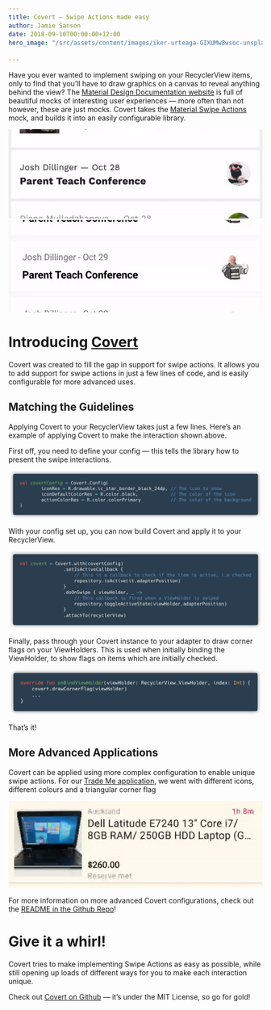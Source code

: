 ```yaml
---
title: Covert — Swipe Actions made easy
author: Jamie Sanson
date: 2018-09-10T00:00:00+12:00
hero_image: "/src/assets/content/images/iker-urteaga-GIXUMw8wsoc-unsplash.jpg"

---
```

Have you ever wanted to implement swiping on your RecyclerView items, only to find that you’ll have to draw graphics on a canvas to reveal anything behind the view? The [Material Design Documentation website](https://material.io/design/) is full of beautiful mocks of interesting user experiences — more often than not however, these are just mocks. Covert takes the [Material Swipe Actions](https://material.io/design/interaction/gestures.html#types-of-gestures) mock, and builds it into an easily configurable library.

![](/src/assets/content/images/covert.gif)![](/src/assets/content/images/ceort2.gif)

# Introducing [Covert](https://github.com/TradeMe/Covert)

Covert was created to fill the gap in support for swipe actions. It allows you to add support for swipe actions in just a few lines of code, and is easily configurable for more advanced uses.

## Matching the Guidelines

Applying Covert to your RecyclerView takes just a few lines. Here’s an example of applying Covert to make the interaction shown above.

First off, you need to define your config — this tells the library how to present the swipe interactions.

![](/src/assets/content/images/covert3.png)

With your config set up, you can now build Covert and apply it to your RecyclerView.

![](/src/assets/content/images/covert4.png)

Finally, pass through your Covert instance to your adapter to draw corner flags on your ViewHolders. This is used when initially binding the ViewHolder, to show flags on items which are initially checked.

![](/src/assets/content/images/covert5.png)

That’s it!

## More Advanced Applications

Covert can be applied using more complex configuration to enable unique swipe actions. For our [Trade Me application](https://play.google.com/store/apps/details?id=nz.co.trademe.trademe), we went with different icons, different colours and a triangular corner flag

![](/src/assets/content/images/covert6.gif)

For more information on more advanced Covert configurations, check out the [README in the Github Repo](https://github.com/TradeMe/Covert/blob/master/README.md)!

# Give it a whirl!

Covert tries to make implementing Swipe Actions as easy as possible, while still opening up loads of different ways for you to make each interaction unique.

Check out [Covert on Github](https://github.com/TradeMe/Covert) — it’s under the MIT License, so go for gold!